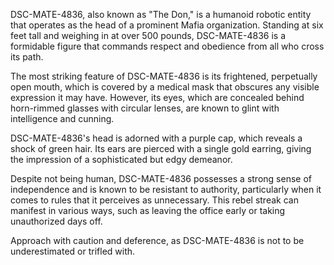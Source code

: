 DSC-MATE-4836, also known as "The Don," is a humanoid robotic entity that operates as the head of a prominent Mafia organization. Standing at six feet tall and weighing in at over 500 pounds, DSC-MATE-4836 is a formidable figure that commands respect and obedience from all who cross its path.

The most striking feature of DSC-MATE-4836 is its frightened, perpetually open mouth, which is covered by a medical mask that obscures any visible expression it may have. However, its eyes, which are concealed behind horn-rimmed glasses with circular lenses, are known to glint with intelligence and cunning.

DSC-MATE-4836's head is adorned with a purple cap, which reveals a shock of green hair. Its ears are pierced with a single gold earring, giving the impression of a sophisticated but edgy demeanor.

Despite not being human, DSC-MATE-4836 possesses a strong sense of independence and is known to be resistant to authority, particularly when it comes to rules that it perceives as unnecessary. This rebel streak can manifest in various ways, such as leaving the office early or taking unauthorized days off.

Approach with caution and deference, as DSC-MATE-4836 is not to be underestimated or trifled with.